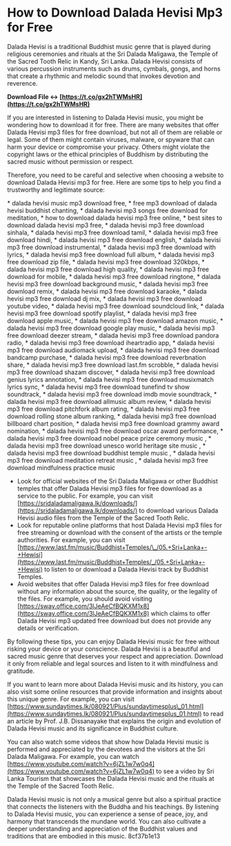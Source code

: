 # How to Download Dalada Hevisi Mp3 for Free
 
Dalada Hevisi is a traditional Buddhist music genre that is played during religious ceremonies and rituals at the Sri Dalada Maligawa, the Temple of the Sacred Tooth Relic in Kandy, Sri Lanka. Dalada Hevisi consists of various percussion instruments such as drums, cymbals, gongs, and horns that create a rhythmic and melodic sound that invokes devotion and reverence.
 
**Download File ↔ [https://t.co/gx2hTWMsHR](https://t.co/gx2hTWMsHR)**


 
If you are interested in listening to Dalada Hevisi music, you might be wondering how to download it for free. There are many websites that offer Dalada Hevisi mp3 files for free download, but not all of them are reliable or legal. Some of them might contain viruses, malware, or spyware that can harm your device or compromise your privacy. Others might violate the copyright laws or the ethical principles of Buddhism by distributing the sacred music without permission or respect.
 
Therefore, you need to be careful and selective when choosing a website to download Dalada Hevisi mp3 for free. Here are some tips to help you find a trustworthy and legitimate source:
 
\* dalada hevisi music mp3 download free,  \* free mp3 download of dalada hevisi buddhist chanting,  \* dalada hevisi mp3 songs free download for meditation,  \* how to download dalada hevisi mp3 free online,  \* best sites to download dalada hevisi mp3 free,  \* dalada hevisi mp3 free download sinhala,  \* dalada hevisi mp3 free download tamil,  \* dalada hevisi mp3 free download hindi,  \* dalada hevisi mp3 free download english,  \* dalada hevisi mp3 free download instrumental,  \* dalada hevisi mp3 free download with lyrics,  \* dalada hevisi mp3 free download full album,  \* dalada hevisi mp3 free download zip file,  \* dalada hevisi mp3 free download 320kbps,  \* dalada hevisi mp3 free download high quality,  \* dalada hevisi mp3 free download for mobile,  \* dalada hevisi mp3 free download ringtone,  \* dalada hevisi mp3 free download background music,  \* dalada hevisi mp3 free download remix,  \* dalada hevisi mp3 free download karaoke,  \* dalada hevisi mp3 free download dj mix,  \* dalada hevisi mp3 free download youtube video,  \* dalada hevisi mp3 free download soundcloud link,  \* dalada hevisi mp3 free download spotify playlist,  \* dalada hevisi mp3 free download apple music,  \* dalada hevisi mp3 free download amazon music,  \* dalada hevisi mp3 free download google play music,  \* dalada hevisi mp3 free download deezer stream,  \* dalada hevisi mp3 free download pandora radio,  \* dalada hevisi mp3 free download iheartradio app,  \* dalada hevisi mp3 free download audiomack upload,  \* dalada hevisi mp3 free download bandcamp purchase,  \* dalada hevisi mp3 free download reverbnation share,  \* dalada hevisi mp3 free download last.fm scrobble,  \* dalada hevisi mp3 free download shazam discover,  \* dalada hevisi mp3 free download genius lyrics annotation,  \* dalada hevisi mp3 free download musixmatch lyrics sync,  \* dalada hevisi mp3 free download tunefind tv show soundtrack,  \* dalada hevisi mp3 free download imdb movie soundtrack,  \* dalada hevisi mp3 free download allmusic album review,  \* dalada hevisi mp3 free download pitchfork album rating,  \* dalada hevisi mp3 free download rolling stone album ranking,  \* dalada hevisi mp3 free download billboard chart position,  \* dalada hevisi mp3 free download grammy award nomination,  \* dalada hevisi mp3 free download oscar award performance,  \* dalada hevisi mp3 free download nobel peace prize ceremony music ,  \* dalada hevisi mp3 free download unesco world heritage site music ,  \* dalada hevisi mp3 free download buddhist temple music ,  \* dalada hevisi mp3 free download meditation retreat music ,  \* dalada hevisi mp3 free download mindfulness practice music
 
- Look for official websites of the Sri Dalada Maligawa or other Buddhist temples that offer Dalada Hevisi mp3 files for free download as a service to the public. For example, you can visit [https://sridaladamaligawa.lk/downloads/](https://sridaladamaligawa.lk/downloads/) to download various Dalada Hevisi audio files from the Temple of the Sacred Tooth Relic.
- Look for reputable online platforms that host Dalada Hevisi mp3 files for free streaming or download with the consent of the artists or the temple authorities. For example, you can visit [https://www.last.fm/music/Buddhist+Temples/\_/05.+Sri+Lanka+-+Hewisi](https://www.last.fm/music/Buddhist+Temples/_/05.+Sri+Lanka+-+Hewisi) to listen to or download a Dalada Hevisi track by Buddhist Temples.
- Avoid websites that offer Dalada Hevisi mp3 files for free download without any information about the source, the quality, or the legality of the files. For example, you should avoid visiting [https://sway.office.com/3lJeAeCfBQKXM1x8](https://sway.office.com/3lJeAeCfBQKXM1x8) which claims to offer Dalada Hevisi mp3 updated free download but does not provide any details or verification.

By following these tips, you can enjoy Dalada Hevisi music for free without risking your device or your conscience. Dalada Hevisi is a beautiful and sacred music genre that deserves your respect and appreciation. Download it only from reliable and legal sources and listen to it with mindfulness and gratitude.
  
If you want to learn more about Dalada Hevisi music and its history, you can also visit some online resources that provide information and insights about this unique genre. For example, you can visit [https://www.sundaytimes.lk/080921/Plus/sundaytimesplus\_01.html](https://www.sundaytimes.lk/080921/Plus/sundaytimesplus_01.html) to read an article by Prof. J.B. Dissanayake that explains the origin and evolution of Dalada Hevisi music and its significance in Buddhist culture.
 
You can also watch some videos that show how Dalada Hevisi music is performed and appreciated by the devotees and the visitors at the Sri Dalada Maligawa. For example, you can watch [https://www.youtube.com/watch?v=6jZL1w7w0q4](https://www.youtube.com/watch?v=6jZL1w7w0q4) to see a video by Sri Lanka Tourism that showcases the Dalada Hevisi music and the rituals at the Temple of the Sacred Tooth Relic.
 
Dalada Hevisi music is not only a musical genre but also a spiritual practice that connects the listeners with the Buddha and his teachings. By listening to Dalada Hevisi music, you can experience a sense of peace, joy, and harmony that transcends the mundane world. You can also cultivate a deeper understanding and appreciation of the Buddhist values and traditions that are embodied in this music.
 8cf37b1e13
 
